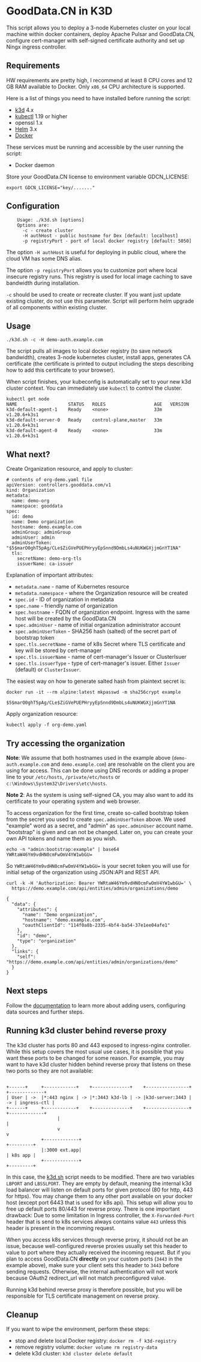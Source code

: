 # GoodData.CN in K3D
This script allows you to deploy a 3-node Kubernetes cluster on your local
machine within docker containers, deploy Apache Pulsar and GoodData.CN,
configure cert-manager with self-signed certificate authority and set up
Ningx ingress controller.

## Requirements

HW requirements are pretty high, I recommend at least 8 CPU cores and 12 GB
RAM available to Docker. Only `x86_64` CPU architecture is supported.

Here is a list of things you need to have installed before running the script:
* [k3d](https://github.com/rancher/k3d/releases/tag/v4.4.8) 4.x
* [kubectl](https://kubernetes.io/docs/tasks/tools/) 1.19 or higher
* openssl 1.x
* [Helm](https://helm.sh/docs/intro/install/) 3.x
* [Docker](https://www.docker.com/)

These services must be running and accessible by the user running the script:
* Docker daemon

Store your GoodData.CN license to environment variable GDCN_LICENSE:
```
export GDCN_LICENSE="key/......."
```

## Configuration
```
    Usage: ./k3d.sh [options]
    Options are:
      -c - create cluster
      -H authHost - public hostname for Dex [default: localhost]
      -p registryPort - port of local docker registry [default: 5050]
```

The option `-H authHost` is useful for deploying in public cloud, where the
cloud VM has some DNS alias.

The option `-p registryPort` allows you to customize port where local insecure
registry runs. This registry is used for local image caching to save bandwidth
during installation.

`-c` should be used to create or recreate cluster. If you want just update
existing cluster, do not use this parameter. Script will perform helm upgrade
of all components within existing cluster.

## Usage
```
./k3d.sh -c -H demo-auth.example.com
```
The script pulls all images to local docker registry (to save network
bandwidth), creates 3-node kubernetes cluster, install apps, generates
CA certificate (the certificate is printed to output including the steps
describing how to add this certificate to your browser).

When script finishes, your kubeconfig is automatically set to your new
k3d cluster context. You can immediately use `kubectl` to control the cluster.

```
kubectl get node
NAME                   STATUS   ROLES                  AGE   VERSION
k3d-default-agent-1    Ready    <none>                 33m   v1.20.6+k3s1
k3d-default-server-0   Ready    control-plane,master   33m   v1.20.6+k3s1
k3d-default-agent-0    Ready    <none>                 33m   v1.20.6+k3s1
```

## What next?
Create Organization resource, and apply to cluster:

```
# contents of org-demo.yaml file
apiVersion: controllers.gooddata.com/v1
kind: Organization
metadata:
  name: demo-org
  namespace: gooddata
spec:
  id: demo
  name: Demo organization
  hostname: demo.example.com
  adminGroup: adminGroup
  adminUser: admin
  adminUserToken: "$5$marO0ghT5pAg/CLe$ZiGVePUEPHryyEpSnnd9DmbLs4uNUKWGXjjmGnYT1NA"
  tls:
    secretName: demo-org-tls
    issuerName: ca-issuer
```

Explanation of important attributes:
* `metadata.name` - name of Kubernetes resource
* `metadata.namespace` - where the Organization resource  will be created
* `spec.id` - ID of organization in metadata
* `spec.name` - friendly name of organization
* `spec.hostname` - FQDN of organization endpoint. Ingress with the same host will be
  created by the GoodData.CN
* `spec.adminUser` - name of initial organization administrator account
* `spec.adminUserToken` - SHA256 hash (salted) of the secret part of bootstrap
  token
* `spec.tls.secretName` - name of k8s Secret where TLS certificate and key will
  be stored by cert-manager
* `spec.tls.issuerName` - name of cert-manager's Issuer or ClusterIsuer
* `spec.tls.issuerType` - type of cert-manager's issuer. Either `Issuer` (default)
  or `ClusterIssuer`.

The easiest way on how to generate salted hash from plaintext secret is:

```
docker run -it --rm alpine:latest mkpasswd -m sha256crypt example

$5$marO0ghT5pAg/CLe$ZiGVePUEPHryyEpSnnd9DmbLs4uNUKWGXjjmGnYT1NA
```

Apply organization resource:
```
kubectl apply -f org-demo.yaml
```

## Try accessing the organization
**Note**: We assume that both hostnames used in the example above
(`demo-auth.example.com` and `demo.example.com`) are resolvable on the client
you are using for access. This can be done using DNS records or adding a proper
line to your `/etc/hosts`, `/private/etc/hosts` or
`c:\Windows\System32\Drivers\etc\hosts`.

**Note 2**: As the system is using self-signed CA, you may also want to add its
certificate to your operating system and web browser.

To access organization for the first time, create so-called bootstrap token from
the secret you used to create `spec.adminUserToken` above. We used "example"
word as a secret, and "admin" as `spec.adminUser` account name. "bootstrap" is
given and can not be changed. Later on, you can create your own API tokens and
name them as you wish.

```
echo -n "admin:bootstrap:example" | base64
YWRtaW46Ym9vdHN0cmFwOmV4YW1wbGU=
```

So `YWRtaW46Ym9vdHN0cmFwOmV4YW1wbGU=` is your secret token you will use for
initial setup of the organization using JSON:API and REST API.

```
curl -k -H 'Authorization: Bearer YWRtaW46Ym9vdHN0cmFwOmV4YW1wbGU=' \
  https://demo.example.com/api/entities/admin/organizations/demo

{
  "data": {
    "attributes": {
      "name": "Demo organization",
      "hostname": "demo.example.com",
      "oauthClientId": "114f0a8b-2335-4bf4-ba54-37e1ee04afe1"
    },
    "id": "demo",
    "type": "organization"
  },
  "links": {
    "self": "https://demo.example.com/api/entities/admin/organizations/demo"
  }
}
```

## Next steps
Follow the [documentation](https://www.gooddata.com/developers/cloud-native/doc)
to learn more about adding users, configuring data sources and further steps.

## Running k3d cluster behind reverse proxy
The k3d cluster has ports 80 and 443 exposed to ingress-nginx controller. While this
setup covers the most usual use cases, it is possible that you want these ports
to be changed for some reason. For example, you may want to have k3d cluster hidden
behind reverse proxy that listens on these two ports so they are not available:

```

+------+     +------------+    +--------------+    +----------------+    +-------------+
| User | ->  |*:443 nginx | -> |*:3443 k3d-lb | -> |k3d-server:3443 | -> | ingress-ctl |
+------+     +------------+    +--------------+    +----------------+    +-------------+
                   |                                                            |
                   v                                                            v
             +-------------+                                               +---------+
             |:3000 ext.app|                                               | k8s app |
             +-------------+                                               +---------+

```

In this case, the [k3d.sh](k3d.sh) script needs to be modified. There are two variables `LBPORT`
and `LBSSLPORT`. They are empty by default, meaning the internal k3d load balancer will listen on
default ports for given protocol (80 for http, 443 for https). You may change them to any other
port available on your docker host (except port 6443 that is used for k8s api). This setup will
allow you to free up default ports 80/443 for reverse proxy. There is one important drawback:
Due to some limitation in Ingress controller, the `X-Forwarded-Port` header that is send to k8s
services always contains value `443` unless this header is present in the incomming request.

When you access k8s services through reverse proxy, it should not be an issue, because well-configured
reverse proxies usually set this header to value to port where they actually received the incoming
request. But if you plan to access GoodData.CN **directly** on your custom ports (`3443` in the example above),
make sure your client sets this header to `3443` before sending requests. Otherwise, the internal
authentication will not work because OAuth2 redirect_url will not match preconfigured value.

Running k3d behind reverse proxy is therefore possible, but you will be responsible for TLS certificate
management on reverse proxy.

## Cleanup
If you want to wipe the environment, perform these steps:
* stop and delete local Docker registry: `docker rm -f k3d-registry`
* remove registry volume: `docker volume rm registry-data`
* delete k3d cluster: `k3d cluster delete default`
